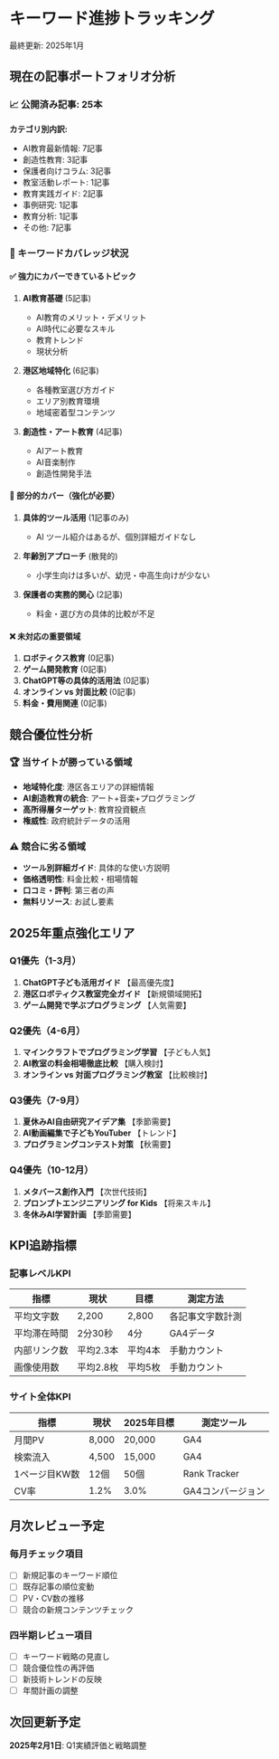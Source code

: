 # キーワード進捗トラッキング

最終更新: 2025年1月

## 現在の記事ポートフォリオ分析

### 📈 公開済み記事: 25本
**カテゴリ別内訳:**
- AI教育最新情報: 7記事
- 創造性教育: 3記事  
- 保護者向けコラム: 3記事
- 教室活動レポート: 1記事
- 教育実践ガイド: 2記事
- 事例研究: 1記事
- 教育分析: 1記事
- その他: 7記事

### 🎯 キーワードカバレッジ状況

#### ✅ 強力にカバーできているトピック
1. **AI教育基礎** (5記事)
   - AI教育のメリット・デメリット
   - AI時代に必要なスキル
   - 教育トレンド
   - 現状分析

2. **港区地域特化** (6記事)
   - 各種教室選び方ガイド
   - エリア別教育環境
   - 地域密着型コンテンツ

3. **創造性・アート教育** (4記事)
   - AIアート教育
   - AI音楽制作
   - 創造性開発手法

#### 🔄 部分的カバー（強化が必要）
1. **具体的ツール活用** (1記事のみ)
   - AI ツール紹介はあるが、個別詳細ガイドなし
   
2. **年齢別アプローチ** (散発的)
   - 小学生向けは多いが、幼児・中高生向けが少ない

3. **保護者の実務的関心** (2記事)
   - 料金・選び方の具体的比較が不足

#### ❌ 未対応の重要領域
1. **ロボティクス教育** (0記事)
2. **ゲーム開発教育** (0記事)  
3. **ChatGPT等の具体的活用法** (0記事)
4. **オンライン vs 対面比較** (0記事)
5. **料金・費用関連** (0記事)

## 競合優位性分析

### 🏆 当サイトが勝っている領域
- **地域特化度**: 港区各エリアの詳細情報
- **AI創造教育の統合**: アート+音楽+プログラミング
- **高所得層ターゲット**: 教育投資観点
- **権威性**: 政府統計データの活用

### ⚠️ 競合に劣る領域  
- **ツール別詳細ガイド**: 具体的な使い方説明
- **価格透明性**: 料金比較・相場情報
- **口コミ・評判**: 第三者の声
- **無料リソース**: お試し要素

## 2025年重点強化エリア

### Q1優先（1-3月）
1. **ChatGPT子ども活用ガイド** 【最高優先度】
2. **港区ロボティクス教室完全ガイド** 【新規領域開拓】
3. **ゲーム開発で学ぶプログラミング** 【人気需要】

### Q2優先（4-6月）
1. **マインクラフトでプログラミング学習** 【子ども人気】
2. **AI教室の料金相場徹底比較** 【購入検討】
3. **オンライン vs 対面プログラミング教室** 【比較検討】

### Q3優先（7-9月）
1. **夏休みAI自由研究アイデア集** 【季節需要】
2. **AI動画編集で子どもYouTuber** 【トレンド】
3. **プログラミングコンテスト対策** 【秋需要】

### Q4優先（10-12月）
1. **メタバース創作入門** 【次世代技術】
2. **プロンプトエンジニアリング for Kids** 【将来スキル】
3. **冬休みAI学習計画** 【季節需要】

## KPI追跡指標

### 記事レベルKPI
| 指標 | 現状 | 目標 | 測定方法 |
|------|------|------|----------|
| 平均文字数 | 2,200 | 2,800 | 各記事文字数計測 |
| 平均滞在時間 | 2分30秒 | 4分 | GA4データ |
| 内部リンク数 | 平均2.3本 | 平均4本 | 手動カウント |
| 画像使用数 | 平均2.8枚 | 平均5枚 | 手動カウント |

### サイト全体KPI
| 指標 | 現状 | 2025年目標 | 測定ツール |
|------|------|------------|------------|
| 月間PV | 8,000 | 20,000 | GA4 |
| 検索流入 | 4,500 | 15,000 | GA4 |
| 1ページ目KW数 | 12個 | 50個 | Rank Tracker |
| CV率 | 1.2% | 3.0% | GA4コンバージョン |

## 月次レビュー予定

### 毎月チェック項目
- [ ] 新規記事のキーワード順位
- [ ] 既存記事の順位変動
- [ ] PV・CV数の推移
- [ ] 競合の新規コンテンツチェック

### 四半期レビュー項目
- [ ] キーワード戦略の見直し
- [ ] 競合優位性の再評価  
- [ ] 新技術トレンドの反映
- [ ] 年間計画の調整

## 次回更新予定
**2025年2月1日**: Q1実績評価と戦略調整